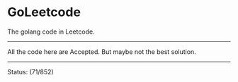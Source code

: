 # GoLeetcode
The golang code in Leetcode.

-----

All the code here are Accepted. But maybe not the best solution.

-----
Status: (71/852)
